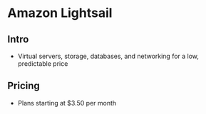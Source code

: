# Amazon Lightsail

## Intro
* Virtual servers, storage, databases, and networking for a low, predictable price

## Pricing
* Plans starting at $3.50 per month
